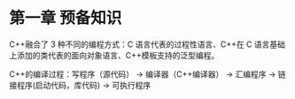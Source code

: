 # 第一章 预备知识

C++融合了 3 种不同的编程方式：C 语言代表的过程性语言、C++在 C 语言基础上添加的类代表的面向对象语言、C++模板支持的泛型编程。

C++的编译过程：写程序（源代码） -> 编译器（C++编译器） -> 汇编程序 -> 链接程序(启动代码，库代码) -> 可执行程序